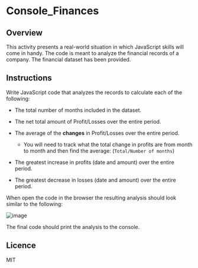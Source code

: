 # Console_Finances

## Overview

This activity presents a real-world situation in which JavaScript skills will come in handy. The code is meant to analyze the financial records of a company. The financial dataset has been provided.

## Instructions

Write JavaScript code that analyzes the records to calculate each of the following:

* The total number of months included in the dataset.

* The net total amount of Profit/Losses over the entire period.

* The average of the **changes** in Profit/Losses over the entire period.
  * You will need to track what the total change in profits are from month to month and then find the average: 
   (`Total/Number of months`)

* The greatest increase in profits (date and amount) over the entire period.

* The greatest decrease in losses (date and amount) over the entire period.

When open the code in the browser the resulting analysis should look similar to the following:


![image](https://user-images.githubusercontent.com/61995940/201551768-fc2b44ea-b7db-4f35-9c4d-291be232bcfe.png)


The final code should print the analysis to the console.


## Licence
MIT
